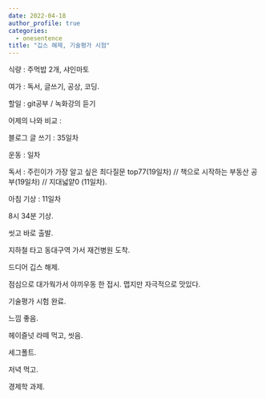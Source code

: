 ```yaml
---
date: 2022-04-18
author_profile: true
categories:
  - onesentence
title: "깁스 해제, 기술평가 시험"
---
```


식량 :  주먹밥 2개, 샤인마토

여가 : 독서, 글쓰기, 공상, 코딩.

할일 : git공부 / 녹화강의 듣기

어제의 나와 비교 : 


블로그 글 쓰기 : 35일차

운동 : 일차

독서 : 주린이가 가장 알고 싶은 최다질문 top77(19일차) // 책으로 시작하는 부동산 공부(19일차) // 지대넓얕0 (11일차).

아침 기상 : 11일차



8시 34분 기상.

씻고 바로 출발.

지하철 타고 동대구역 가서 재건병원 도착.

드디어 깁스 해제.

점심으로 대가웍가서 야끼우동 한 접시. 맵지만 자극적으로 맛있다.

기술평가 시험 완료.

느낌 좋음.

헤이즐넛 라떼 먹고, 씻음.

세그폴트.

저녁 먹고.

경제학 과제.